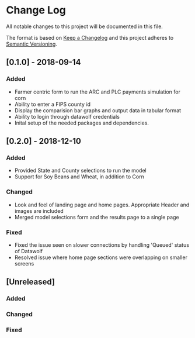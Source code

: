 # Change Log
All notable changes to this project will be documented in this file.

The format is based on [Keep a Changelog](http://keepachangelog.com/) 
and this project adheres to [Semantic Versioning](http://semver.org/).

## [0.1.0] - 2018-09-14

### Added
- Farmer centric form to run the ARC and PLC payments simulation for corn
- Ability to enter a FIPS county id
- Display the comparision bar graphs and output data in tabular format
- Ability to login through datawolf credentials
- Inital setup of the needed packages and dependencies.


## [0.2.0] - 2018-12-10

### Added
- Provided State and County selections to run the model
- Support for Soy Beans and Wheat, in addition to Corn

### Changed
- Look and feel of landing page and home pages. Appropriate Header and images are included
- Merged model selections form and the results page to a single page

### Fixed
- Fixed the issue seen on slower connections by handling 'Queued' status of Datawolf 
- Resolved issue where home page sections were overlapping on smaller screens


## [Unreleased]

### Added
### Changed
### Fixed

